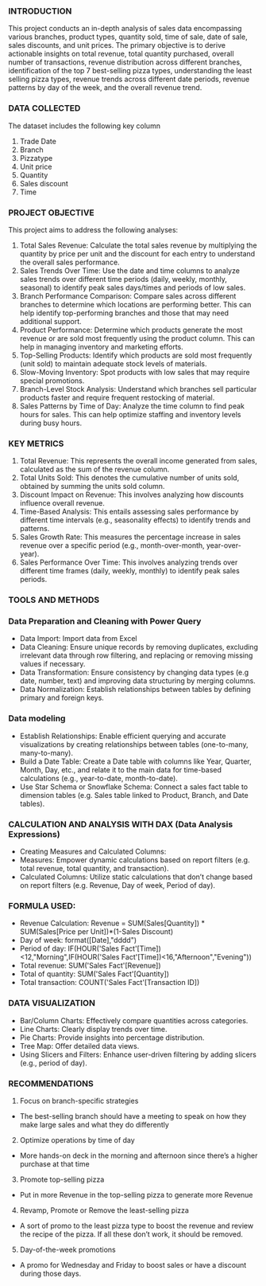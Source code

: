 ### INTRODUCTION
This project conducts an in-depth analysis of sales data encompassing various branches, product types, quantity sold, time of sale, date of sale, sales discounts, and unit prices. The primary objective is to derive actionable insights on total revenue, total quantity purchased, overall number of transactions, revenue distribution across different branches, identification of the top 7 best-selling pizza types, understanding the least selling pizza types, revenue trends across different date periods, revenue patterns by day of the week, and the overall revenue trend.

### DATA COLLECTED
The dataset includes the following key column
1. Trade Date
2. Branch
3. Pizzatype
4. Unit price
5. Quantity
6. Sales discount
7. Time

### PROJECT OBJECTIVE
 This project aims to address the following analyses:
1. Total Sales Revenue: Calculate the total sales revenue by multiplying the quantity by  price per unit and the discount for each entry to understand the overall sales performance.
2. Sales Trends Over Time: Use the date and time columns to analyze sales trends over different time periods (daily, weekly, monthly, seasonal) to identify peak sales days/times and periods of low sales.
3. Branch Performance Comparison: Compare sales across different branches to determine which locations are performing better. This can help identify top-performing branches and those that may need additional support.
4. Product Performance: Determine which products generate the most revenue or are sold most frequently using the product column. This can help in managing inventory and marketing efforts.
5. Top-Selling Products: Identify which products are sold most frequently (unit sold) to maintain adequate stock levels of materials.
6. Slow-Moving Inventory: Spot products with low sales that may require special promotions.
7. Branch-Level Stock Analysis: Understand which branches sell particular products faster and require frequent restocking of material.
8. Sales Patterns by Time of Day: Analyze the time column to find peak hours for sales. This can help optimize staffing and inventory levels during busy hours.

### KEY METRICS
1. Total Revenue: This represents the overall income generated from sales, calculated as the sum of the revenue column.
2. Total Units Sold: This denotes the cumulative number of units sold, obtained by summing the units sold column.
3. Discount Impact on Revenue: This involves analyzing how discounts influence overall revenue.
4. Time-Based Analysis: This entails assessing sales performance by different time intervals (e.g., seasonality effects) to identify trends and patterns.
5. Sales Growth Rate: This measures the percentage increase in sales revenue over a specific period (e.g., month-over-month, year-over-year).
6. Sales Performance Over Time: This involves analyzing trends over different time frames (daily, weekly, monthly) to identify peak sales periods.

### TOOLS AND METHODS
### Data Preparation and Cleaning with Power Query
- Data Import: Import data from Excel
- Data Cleaning: Ensure unique records by removing duplicates, excluding irrelevant data through row filtering, and replacing or removing missing values if necessary.
- Data Transformation: Ensure consistency by changing data types (e.g date, number, text) and improving data structuring by merging columns.
- Data Normalization: Establish relationships between tables by defining primary and foreign keys.

### Data modeling
- Establish Relationships: Enable efficient querying and accurate visualizations by creating relationships between tables (one-to-many, many-to-many).
- Build a Date Table: Create a Date table with columns like Year, Quarter, Month, Day, etc., and relate it to the main data for time-based calculations (e.g., year-to-date, month-to-date).
- Use Star Schema or Snowflake Schema: Connect a sales fact table to dimension tables (e.g. Sales table linked to Product, Branch, and Date tables).

### CALCULATION AND ANALYSIS WITH DAX (Data Analysis Expressions)
- Creating Measures and Calculated Columns:
- Measures: Empower dynamic calculations based on report filters (e.g. total revenue, total quantity, and transaction).
- Calculated Columns: Utilize static calculations that don’t change based on report filters (e.g. Revenue, Day of week, Period of day).
### FORMULA USED:
- Revenue Calculation: Revenue = SUM(Sales[Quantity]) * SUM(Sales[Price per Unit])*(1-Sales Discount)
- Day of week: format([Date],"dddd")
- Period of day: IF(HOUR('Sales Fact'[Time])<12,"Morning",IF(HOUR('Sales Fact'[Time])<16,"Afternoon","Evening"))
- Total revenue: SUM('Sales Fact'[Revenue])
- Total of quantity: SUM('Sales Fact'[Quantity])
- Total transaction: COUNT('Sales Fact'[Transaction ID])

### DATA VISUALIZATION
- Bar/Column Charts: Effectively compare quantities across categories.
- Line Charts: Clearly display trends over time.
- Pie Charts: Provide insights into percentage distribution.
- Tree Map: Offer detailed data views.
- Using Slicers and Filters: Enhance user-driven filtering by adding slicers (e.g., period of day). 

### RECOMMENDATIONS
1.	Focus on branch-specific strategies
 - The best-selling branch should have a meeting to speak on how they make large sales and what they do differently
2.	Optimize operations by time of day
 - More hands-on deck in the morning and afternoon since there’s a higher purchase at that time
3.	Promote top-selling pizza
 - Put in more Revenue in the top-selling pizza to generate more Revenue
4.	Revamp, Promote or Remove the least-selling pizza
 - A sort of promo to the least pizza type to boost the revenue and review the recipe of the pizza. If all these don’t work, it should be removed.
5.	Day-of-the-week promotions
 -  A promo for Wednesday and Friday to boost sales or have a discount during those days.

   
